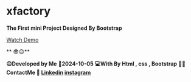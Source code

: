 # xfactory

**The First mini Project Designed By Bootstrap**

[Watch Demo](https://alirezafrontend.github.io/xfactory/ "Watch Demo")

** 😎😉**

**😉Developed by Me**
**📅2024-10-05**
**💻With By Html , css  , Bootstrap**
**📲📞ContactMe 🔗 [Linkedin](https://www.linkedin.com/in/alireza-hasanpour-9ab4a732b?lipi=urn%3Ali%3Apage%3Ad_flagship3_profile_view_base_contact_details%3B74hz%2BdeVT62fhpXhtgK67Q%3D%3D "Linkedin") 
 [instagram](http://https://www.instagram.com/alireza_hasanpour_frontend?igsh=NHN3aGt1ZTJsNHF1 "instagram")**

